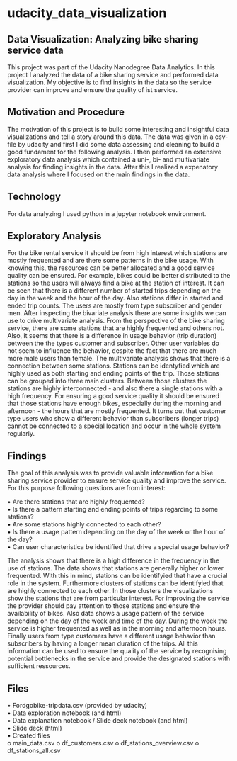 # udacity_data_visualization
## Data Visualization: Analyzing bike sharing service data

This project was part of the Udacity Nanodegree Data Analytics. In this project I analyzed the data of a bike sharing service and performed data visualization. My objective is to find insights in the data so the service provider can improve and ensure the quality of ist service.

## Motivation and Procedure

The motivation of this project is to build some interesting and insightful data visualizations and tell a story around this data. The data was given in a csv-file by udacity and first I did some data assessing and cleaning to build a good fundament for the following analysis. I then performed an extensive exploratory data analysis which contained a uni-, bi- and multivariate analysis for finding insights in the data. After this I realized a expenatory data analysis where I focused on the main findings in the data.

## Technology

For data analyzing I used python in a jupyter notebook environment.

## Exploratory Analysis

For the bike rental service it should be from high interest which stations are mostly frequented and are there some patterns in the bike usage. With knowing this, the resources can be better allocated and a good service quality can be ensured. For example, bikes could be better distributed to the stations so the users will always find a bike at the station of interest. It can be seen that there is a different number of started trips depending on the day in the week and the hour of the day. Also stations differ in started and ended trip counts. The users are mostly from type subscriber and gender men.
After inspecting the bivariate analysis there are some insights we can use to drive multivariate analysis. From the perspective of the bike sharing service, there are some stations that are highly frequented and others not. Also, it seems that there is a difference in usage behavior (trip duration) between the the types customer and subscriber. Other user variables do not seem to influence the behavior, despite the fact that there are much more male users than female.
The multivariate analysis shows that there is a connection between some stations. Stations can be identyfied which are highly used as both starting and ending points of the trip. Those stations can be grouped into three main clusters. Between those clusters the stations are highly interconnected - and also there a single stations with a high frequency. For ensuring a good service quality it should be ensured that those stations have enough bikes, especially during the morning and afternoon - the hours that are mostly frequented. It turns out that customer type users who show a different behavior than subscribers (longer trips) cannot be connected to a special location and occur in the whole system regularly.

## Findings

The goal of this analysis was to provide valuable information for a bike sharing service provider to ensure service quality and improve the service. For this purpose following questions are from interest:

•	Are there stations that are highly frequented? <br>
•	Is there a pattern starting and ending points of trips regarding to some stations?<br>
•	Are some stations highly connected to each other?<br>
•	Is there a usage pattern depending on the day of the week or the hour of the day?<br>
•	Can user characteristica be identified that drive a special usage behavior?<br>

The analysis shows that there is a high difference in the frequency in the use of stations. The data shows that stations are generally higher or lower frequented. With this in mind, stations can be identifyied that have a crucial role in the system. Furthermore clusters of stations can be identifyied that are highly connected to each other. In those clusters the visualizations show the stations that are from particular interest. For improving the service the provider should pay attention to those stations and ensure the availability of bikes. Also data shows a usage pattern of the service depending on the day of the week and time of the day. During the week the service is higher frequented as well as in the morning and afternoon hours. Finally users from type customers have a different usage behavior than subscribers by having a longer mean duration of the trips. All this information can be used to ensure the quality of the service by recognising potential bottlenecks in the service and provide the designated stations with sufficient ressources.


## Files
•	Fordgobike-tripdata.csv (provided by udacity) <br>
•	Data exploration notebook (and html) <br>
•	Data explanation notebook / Slide deck notebook (and html) <br>
•	Slide deck (html) <br>
•	Created files <br>
  o	main_data.csv
  o	df_customers.csv
  o	df_stations_overview.csv
  o	df_stations_all.csv
